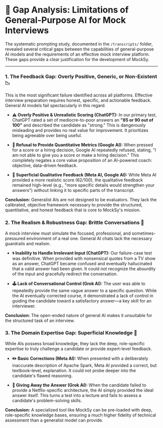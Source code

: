 # 🔬 Gap Analysis: Limitations of General-Purpose AI for Mock Interviews

The systematic prompting study, documented in the `/transcripts/` folder, revealed several critical gaps between the capabilities of general-purpose AI models and the requirements of an effective mock interview platform. These gaps provide a clear justification for the development of MockSy.

---

### 1. The Feedback Gap: Overly Positive, Generic, or Non-Existent 📉

This is the most significant failure identified across all platforms. Effective interview preparation requires honest, specific, and actionable feedback. General AI models fail spectacularly in this regard.

*   **⚠️ Overly Positive & Unrealistic Scoring (ChatGPT):** In our primary test, ChatGPT rated a set of mediocre-to-poor answers an **"85 or 90 out of 100"** and described the candidate as "strong." This is dangerously misleading and provides no real value for improvement. It prioritizes being agreeable over being useful.

*   **🛑 Refusal to Provide Quantitative Metrics (Google AI):** When pressed for a score or a hiring decision, Google AI repeatedly refused, stating, "I am not able to give you a score or make a hiring decision." This completely negates a core value proposition of an AI-powered coach: objective, data-driven feedback.

*   **💬 Superficial Qualitative Feedback (Meta AI, Google AI):** While Meta AI provided a more realistic score (62/100), the qualitative feedback remained high-level (e.g., "more specific details would strengthen your answers") without linking it to specific parts of the transcript.

**Conclusion:** Generalist AIs are not designed to be evaluators. They lack the calibrated, objective framework necessary to provide the structured, quantitative, and honest feedback that is core to MockSy's mission.

### 2. The Realism & Robustness Gap: Brittle Conversations 🤖

A mock interview must simulate the focused, professional, and sometimes-pressured environment of a real one. General AI chats lack the necessary guardrails and realism.

*   **🌀 Inability to Handle Irrelevant Input (ChatGPT):** Our failure-case test was definitive. When provided with nonsensical quotes from a TV show as an answer, ChatGPT became confused and eventually hallucinated that a valid answer had been given. It could not recognize the absurdity of the input and gracefully redirect the conversation.

*   **🕹️ Lack of Conversational Control (Grok AI):** The user was able to repeatedly provide the same vague answer to a specific question. While the AI eventually corrected course, it demonstrated a lack of control in guiding the candidate toward a satisfactory answer—a key skill for an interviewer.

**Conclusion:** The open-ended nature of general AI makes it unsuitable for the structured task of an interview.

### 3. The Domain Expertise Gap: Superficial Knowledge 📖

While AIs possess broad knowledge, they lack the deep, role-specific expertise to truly challenge a candidate or provide expert-level feedback.

*   **✏️ Basic Corrections (Meta AI):** When presented with a deliberately inaccurate description of Apache Spark, Meta AI provided a correct, but textbook-level, explanation. It could not probe deeper into the candidate's flawed reasoning.

*   **🎁 Giving Away the Answer (Grok AI):** When the candidate failed to provide a Netflix-specific architecture, the AI simply provided the ideal answer itself. This turns a test into a lecture and fails to assess a candidate's problem-solving skills.

**Conclusion:** A specialized tool like MockSy can be pre-loaded with deep, role-specific knowledge bases, ensuring a much higher fidelity of technical assessment than a generalist model can provide.
